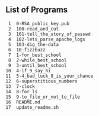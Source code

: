## List of Programs

     1	0-RSA_public_key.pub
     2	100-read_and_cut
     3	101-tell_the_story_of_passwd
     4	102-lets_parse_apache_logs
     5	103-dig_the-data
     6	10-fizzbuzz
     7	1-for_best_school
     8	2-while_best_school
     9	3-until_best_school
    10	4-if_9_say_hi
    11	5-4_bad_luck_8_is_your_chance
    12	6-superstitious_numbers
    13	7-clock
    14	8-for_ls
    15	9-to_file_or_not_to_file
    16	README.md
    17	update_readme.sh
